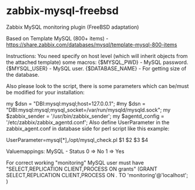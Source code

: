 # zabbix-mysql-freebsd
Zabbix MySQL monitoring plugin (FreeBSD adaptation)

Based on Template MySQL (800+ items) - https://share.zabbix.com/databases/mysql/template-mysql-800-items

Instructions:
You need specify on host level (which will inherit objects from the attached template) some macros:
{$MYSQL_PWD} - MySQL password.
{$MYSQL_USER} - MySQL user.
{$DATABASE_NAME} - For getting size of the database.

Also please look to the script, there is some parameters which can be/must be modified for your installation:

my $dsn = "DBI:mysql:mysql;host=127.0.0.1";
#my $dsn = "DBI:mysql:mysql;mysql_socket=/var/run/mysqld/mysqld.sock";
my $zabbix_sender = '/usr/bin/zabbix_sender';
my $agentd_config = '/etc/zabbix/zabbix_agentd.conf';
Also define UserParameter in the zabbix_agent.conf in database side for perl script like this example:

UserParameter=mysql[*],/opt/mysql_check.pl $1 $2 $3 $4

Valuemappings:
MySQL - Status
0 ⇒ No
1 ⇒ Yes

For correct working "monitoring" MySQL user must have "SELECT,REPLICATION CLIENT,PROCESS ON grants" (GRANT SELECT,REPLICATION CLIENT,PROCESS ON *.* TO 'monitoring'@'localhost'; )
